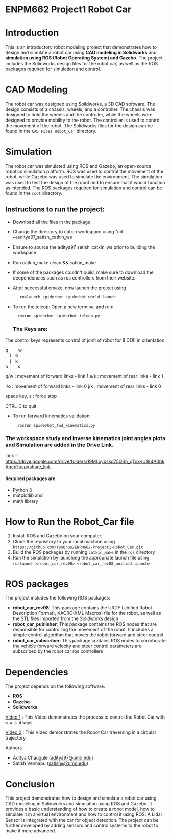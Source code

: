 # ENPM662 Project1 Robot Car
<!-- CAD Modeling &amp; Simulation using ROS-Gazebo Environment -->
# Introduction

This is an introductory robot modeling project that demonstrates how to design and simulate a robot car using **CAD modeling in Solidworks** and **simulation using ROS (Robot Operating System) and Gazebo**. The project includes the Solidworks design files for the robot car, as well as the ROS packages required for simulation and control.

# CAD Modeling

The robot car was designed using Solidworks, a 3D CAD software. The design consists of a chassis, wheels, and a controller. The chassis was designed to hold the wheels and the controller, while the wheels were designed to provide mobility to the robot. The controller is used to control the movement of the robot. The Solidworks files for the design can be found in the `CAD Files Robot_Car` directory.

# Simulation

The robot car was simulated using ROS and Gazebo, an open-source robotics simulation platform. ROS was used to control the movement of the robot, while Gazebo was used to simulate the environment. The simulation was used to test the design of the robot and to ensure that it would function as intended. The ROS packages required for simulation and control can be found in the `root` directory.

## Instructions to run the project:

* Download all the files in the package 
* Change the directory to catkin workspace using "cd ~/aditya97_satish_catkin_ws
* Ensure to source the aditya97_satish_catkin_ws prior to building the workspace
* Run catkin_make clean && catkin_make
* If some of the packages couldn't build, make sure to download the deependencies such as ros controllers from their website. 
* After successful cmake, now launch the project using
        
         roslaunch spiderbot spiderbot world.launch

* To run the teleop:
	Open a new terminal and run:

		rosrun spiderbot spiderbot_teleop.py

	
    ### The Keys are:
		
The control keys represents control of joint of robot for 8 DOF in orientation: 

q&emsp;&emsp; w<br>
&emsp;i&emsp;o<br>
&emsp;j&emsp;k<br>
a&emsp;&emsp; s<br>

q/w : movement of forward links - link 1
a/s : movement of rear links  - link 1

i/o : movement of forward links - link 0
j/k : movement of rear links  - link 0

space key, s : force stop

CTRL-C to quit

	
* To run forward kinematics validation:
	
		rosrun spiderbot_fwd_kinematics.py

### The workspace study and inverse kinematics joint angles plots and Simulation are added in the Drive Link. 
Link - https://drive.google.com/drive/folders/19MLxybskd75QSh_gTdxyU184A0bkAgcp?usp=share_link
#### Required packages are: 
* Python 3
* matplotlib and 
* math library 

# How to Run the Robot_Car file

1. Install ROS and Gazebo on your computer.
2. Clone the repository to your local machine using `https://github.com/Tys0nus/ENPM662-Project1-Robot_Car.git`
3. Build the ROS packages by running `catkin_make` in the `ros` directory
4. Run the simulation by launching the appropriate launch file using `roslaunch <robot_car_rev08> <robot_car_rev08_unified.launch>`

# ROS packages

The project includes the following ROS packages:

- **robot_car_rev08**: This package contains the URDF (Unified Robot Description Format), XACRO(XML Macros) file for the robot, as well as the STL files imported from the Solidworks design.
- **robot_car_publisher**: This package contains the ROS nodes that are responsible for controlling the movement of the robot. It includes a simple control algorithm that moves the robot forward and steer control.
- **robot_car_subscriber**: This package contains ROS nodes to corroborate the vehicle forward velocity and steer control parameters are subscribed by the robot car ros controllers

# Dependencies

The project depends on the following software:
- **ROS**
- **Gazebo**
- **Solidworks**

[Video 1](https://drive.google.com/file/d/1exGQE69sUVnIPqdVEfN2HyqEFimZgEAD/view?usp=share_link) : This Video demonstrates the process to control the Robot Car with `w a s d` keys 

[Video 2](https://drive.google.com/file/d/1GPtPinrDI5i7DjVGwFRS_OJyxce2KyqR/view?usp=share_link) : This Video demonstrates the Robot Car traversing in a circular trajectory


Authors - 
- Aditya Chaugule (aditya97@umd.edu)
- Satish Vennapu (satish@2umd.edu)
  
# Conclusion

This project demonstrates how to design and simulate a robot car using CAD modeling in Solidworks and simulation using ROS and Gazebo. It provides a basic understanding of how to create a robot model, how to simulate it in a virtual environment and how to control it using ROS. A Lidar Sensor is integrated with the car for object detection. The project can be further developed by adding sensors and control systems to the robot to make it more advanced.

